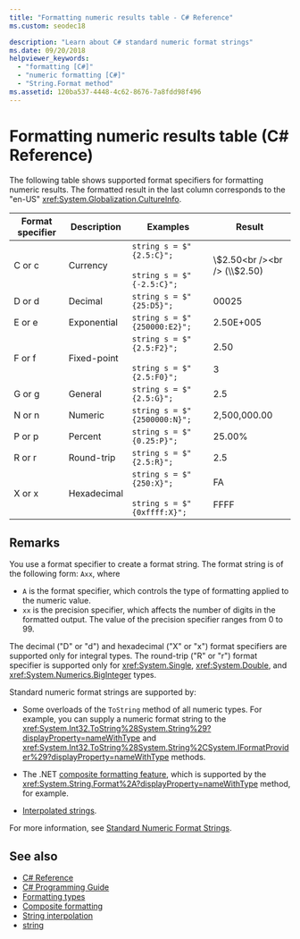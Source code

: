 ```yaml
---
title: "Formatting numeric results table - C# Reference"
ms.custom: seodec18

description: "Learn about C# standard numeric format strings"
ms.date: 09/20/2018
helpviewer_keywords: 
  - "formatting [C#]"
  - "numeric formatting [C#]"
  - "String.Format method"
ms.assetid: 120ba537-4448-4c62-8676-7a8fdd98f496
---
```

# Formatting numeric results table (C# Reference)

The following table shows supported format specifiers for formatting numeric results. The formatted result in the last column corresponds to the "en-US" <xref:System.Globalization.CultureInfo>.

|Format specifier|Description|Examples|Result|  
|----------------------|-----------------|--------------|------------|  
|C or c|Currency|`string s = $"{2.5:C}";`<br /><br /> `string s = $"{-2.5:C}";`|\\$2.50<br /><br /> (\\$2.50)|  
|D or d|Decimal|`string s = $"{25:D5}";`|00025|  
|E or e|Exponential|`string s = $"{250000:E2}";`|2.50E+005|  
|F or f|Fixed-point|`string s = $"{2.5:F2}";`<br /><br /> `string s = $"{2.5:F0}";`|2.50<br /><br /> 3|  
|G or g|General|`string s = $"{2.5:G}";`|2.5|  
|N or n|Numeric|`string s = $"{2500000:N}";`|2,500,000.00|  
|P or p|Percent|`string s = $"{0.25:P}";`|25.00%|  
|R or r|Round-trip|`string s = $"{2.5:R}";`|2.5|  
|X or x|Hexadecimal|`string s = $"{250:X}";`<br /><br /> `string s = $"{0xffff:X}";`|FA<br /><br /> FFFF|  

## Remarks

You use a format specifier to create a format string. The format string is of the following form: `Axx`, where

- `A` is the format specifier, which controls the type of formatting applied to the numeric value.
- `xx` is the precision specifier, which affects the number of digits in the formatted output. The value of the precision specifier ranges from 0 to 99.

The decimal ("D" or "d") and hexadecimal ("X" or "x") format specifiers are supported only for integral types. The round-trip ("R" or "r") format specifier is supported only for <xref:System.Single>, <xref:System.Double>, and <xref:System.Numerics.BigInteger> types.

Standard numeric format strings are supported by:

- Some overloads of the `ToString` method of all numeric types. For example, you can supply a numeric format string to the <xref:System.Int32.ToString%28System.String%29?displayProperty=nameWithType> and <xref:System.Int32.ToString%28System.String%2CSystem.IFormatProvider%29?displayProperty=nameWithType> methods.

- The .NET [composite formatting feature](../../../standard/base-types/composite-formatting.md), which is supported by the <xref:System.String.Format%2A?displayProperty=nameWithType> method, for example.

- [Interpolated strings](../tokens/interpolated.md).

For more information, see [Standard Numeric Format Strings](../../../standard/base-types/standard-numeric-format-strings.md).

## See also

- [C# Reference](../index.md)
- [C# Programming Guide](../../programming-guide/index.md)
- [Formatting types](../../../standard/base-types/formatting-types.md)
- [Composite formatting](../../../standard/base-types/composite-formatting.md)
- [String interpolation](../tokens/interpolated.md)
- [string](../builtin-types/reference-types.md)
